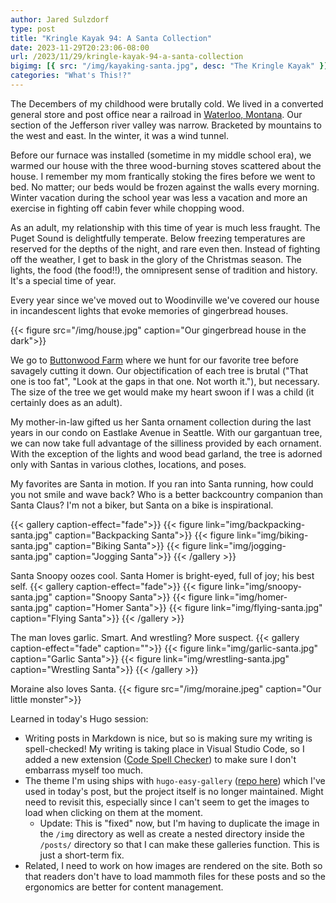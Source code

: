 ```yaml
---
author: Jared Sulzdorf
type: post
title: "Kringle Kayak 94: A Santa Collection"
date: 2023-11-29T20:23:06-08:00
url: /2023/11/29/kringle-kayak-94-a-santa-collection
bigimg: [{ src: "/img/kayaking-santa.jpg", desc: "The Kringle Kayak" }]
categories: "What's This!?"
---
```


The Decembers of my childhood were brutally cold. We lived in a converted general store and post office near a railroad in [Waterloo, Montana](https://en.wikipedia.org/wiki/Waterloo,_Montana). Our section of the Jefferson river valley was narrow. Bracketed by mountains to the west and east. In the winter, it was a wind tunnel.

Before our furnace was installed (sometime in my middle school era), we warmed our house with the three wood-burning stoves scattered about the house. I remember my mom frantically stoking the fires before we went to bed. No matter; our beds would be frozen against the walls every morning. Winter vacation during the school year was less a vacation and more an exercise in fighting off cabin fever while chopping wood.

As an adult, my relationship with this time of year is much less fraught. The Puget Sound is delightfully temperate. Below freezing temperatures are reserved for the depths of the night, and rare even then. Instead of fighting off the weather, I get to bask in the glory of the Christmas season. The lights, the food (the food!!), the omnipresent sense of tradition and history. It's a special time of year.

Every year since we've moved out to Woodinville we've covered our house in incandescent lights that evoke memories of gingerbread houses.

{{< figure src="/img/house.jpg" caption="Our gingerbread house in the dark">}}

We go to [Buttonwood Farm](http://www.buttonwoodfarm.com/) where we hunt for our favorite tree before savagely cutting it down. Our objectification of each tree is brutal ("That one is too fat", "Look at the gaps in that one. Not worth it."), but necessary. The size of the tree we get would make my heart swoon if I was a child (it certainly does as an adult).

My mother-in-law gifted us her Santa ornament collection during the last years in our condo on Eastlake Avenue in Seattle. With our gargantuan tree, we can now take full advantage of the silliness provided by each ornament. With the exception of the lights and wood bead garland, the tree is adorned only with Santas in various clothes, locations, and poses.

My favorites are Santa in motion. If you ran into Santa running, how could you not smile and wave back? Who is a better backcountry companion than Santa Claus? I'm not a biker, but Santa on a bike is inspirational.

{{< gallery caption-effect="fade">}}
{{< figure link="img/backpacking-santa.jpg" caption="Backpacking Santa">}}
{{< figure link="img/biking-santa.jpg" caption="Biking Santa">}}
{{< figure link="img/jogging-santa.jpg" caption="Jogging Santa">}}
{{< /gallery >}}

Santa Snoopy oozes cool. Santa Homer is bright-eyed, full of joy; his best self.
{{< gallery caption-effect="fade">}}
{{< figure link="img/snoopy-santa.jpg" caption="Snoopy Santa">}}
{{< figure link="img/homer-santa.jpg" caption="Homer Santa">}}
{{< figure link="img/flying-santa.jpg" caption="Flying Santa">}}
{{< /gallery >}}

The man loves garlic. Smart. And wrestling? More suspect.
{{< gallery caption-effect="fade" caption="">}}
{{< figure link="img/garlic-santa.jpg" caption="Garlic Santa">}}
{{< figure link="img/wrestling-santa.jpg" caption="Wrestling Santa">}}
{{< /gallery >}}

Moraine also loves Santa.
{{< figure src="/img/moraine.jpeg" caption="Our little monster">}}

Learned in today's Hugo session:

- Writing posts in Markdown is nice, but so is making sure my writing is spell-checked! My writing is taking place in Visual Studio Code, so I added a new extension ([Code Spell Checker](https://marketplace.visualstudio.com/items?itemName=streetsidesoftware.code-spell-checker)) to make sure I don't embarrass myself too much.
- The theme I'm using ships with `hugo-easy-gallery` ([repo here](https://github.com/liwenyip/hugo-easy-gallery/)) which I've used in today's post, but the project itself is no longer maintained. Might need to revisit this, especially since I can't seem to get the images to load when clicking on them at the moment.
  - Update: This is "fixed" now, but I'm having to duplicate the image in the `/img` directory as well as create a nested directory inside the `/posts/` directory so that I can make these galleries function. This is just a short-term fix.
- Related, I need to work on how images are rendered on the site. Both so that readers don't have to load mammoth files for these posts and so the ergonomics are better for content management.
